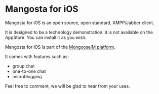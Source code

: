 # Mangosta for iOS

Mangosta for iOS is an open source, open standard, XMPP/Jabber client.

It is designed to be a technology demonstration: it is not available on the AppStore. You can install it as you wish.

Mangosta for iOS is part of the [MongooseIM platform](https://github.com/esl/MongooseIM).

It comes with features such as:

* group chat
* one-to-one chat
* microblogging

Feel free to comment, we will be glad to hear from your uses.
